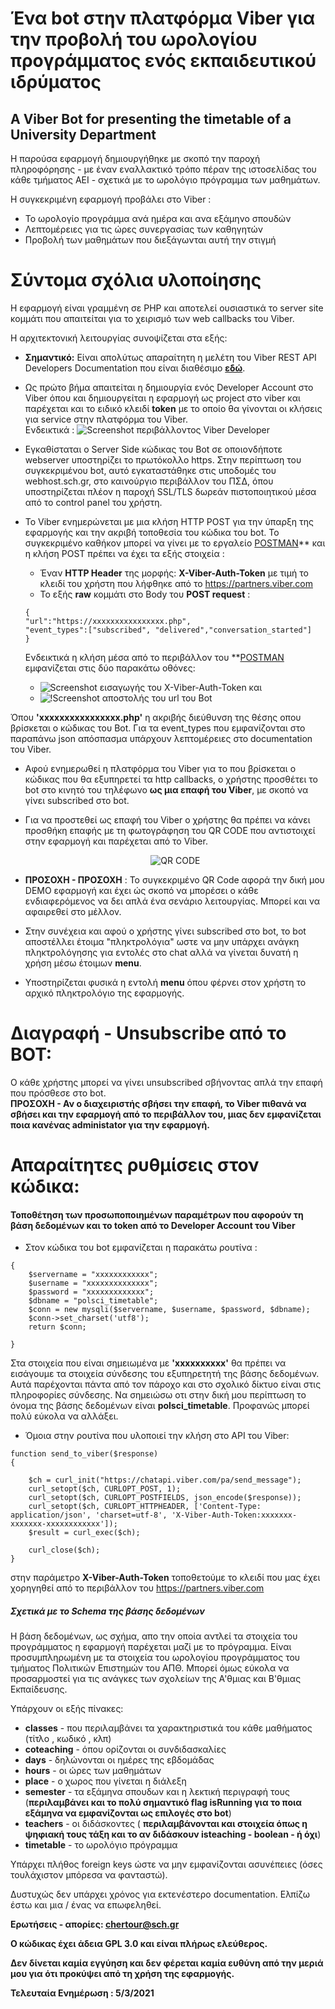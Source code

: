 # Ένα bot στην πλατφόρμα Viber για την προβολή του ωρολογίου προγράμματος ενός εκπαιδευτικού ιδρύματος 
## A Viber Bot for presenting the timetable of a University Department 
Η παρούσα εφαρμογή δημιουργήθηκε με σκοπό την παροχή πληροφόρησης - με έναν εναλλακτικό τρόπο πέραν της ιστοσελίδας του κάθε τμήματος ΑΕΙ - σχετικά με το ωρολόγιο πρόγραμμα των μαθημάτων. 

Η συγκεκριμένη εφαρμογή προβάλει στο Viber :
 - Το ωρολογίο προγράμμα ανά ημέρα και ανα εξάμηνο σπουδών
 - Λεπτομέρειες για τις ώρες συνεργασίας των καθηγητών
 - Προβολή των μαθημάτων που διεξάγωνται αυτή την στιγμή


# Σύντομα σχόλια υλοποίησης
Η εφαρμογή είναι γραμμένη σε PHP και αποτελεί ουσιαστικά το server site κομμάτι που απαιτείται για το χειρισμό των web callbacks του Viber.

Η αρχιτεκτονική λειτουργίας συνοψίζεται στα εξής:
 - **Σημαντικό:** Είναι απολύτως απαραίτητη η μελέτη του Viber REST API Developers Documentation που είναι διαθέσιμο **[εδώ](https://developers.viber.com/docs/api/rest-bot-api/)**. 
 - Ως πρώτο βήμα απαιτείται η δημιουργία ενός Developer Account στο Viber όπου και δημιουργείται η εφαρμογή ως project στο viber και παρέχεται και το ειδικό κλειδί **token** με το οποίο θα γίνονται οι κλήσεις για service στην πλατφόρμα του Viber.
 <br/>Ενδεικτικά :
 ![Screenshot περιβάλλοντος Viber Developer](http://chertour.sites.sch.gr/viber_bot/github_documentation_images/viber_admin.png) 
 
 - Eγκαθίσταται ο Server Side κώδικας του Bot σε οποιονδήποτε webserver υποστηρίζει το πρωτόκολλο https. Στην περίπτωση του συγκεκριμένου bot, αυτό εγκαταστάθηκε στις υποδομές του webhost.sch.gr, στο καινούργιο περιβάλλον του ΠΣΔ, όπου υποστηρίζεται πλέον η παροχή SSL/TLS δωρεάν πιστοποιητικού μέσα από το control panel του χρήστη.
 
 - To Viber ενημερώνεται με μια κλήση HTTP POST για την ύπαρξη της εφαρμογής και την ακριβή τοποθεσία του κώδικα του bot. Το συγκεκριμένο καθήκον μπορεί να γίνει με το εργαλείο [POSTMAN](https://www.postman.com/downloads/)** και η κλήση POST πρέπει να έχει τα εξής στοιχεία  :
     -  Έναν **HTTP Header** της μορφής: **X-Viber-Auth-Token** με τιμή το κλειδί του χρήστη που λήφθηκε από το https://partners.viber.com
     - To εξής **raw** κομμάτι στο Body του **POST request** : 
     ```
     {
   "url":"https://xxxxxxxxxxxxxxxx.php",
    "event_types":["subscribed", "delivered","conversation_started"]
    } 
    ```
	Ενδεικτικά η κλήση μέσα από το περιβάλλον του **[POSTMAN](https://www.postman.com/downloads/) εμφανίζεται στις δύο παρακάτω οθόνες: 
	- ![Screenshot εισαγωγής του X-Viber-Auth-Token](http://chertour.sites.sch.gr/viber_bot/github_documentation_images/x_auth.png) 
	και	
	- ![!Screenshot αποστολής του url του Bot](http://chertour.sites.sch.gr/viber_bot/github_documentation_images/url.png)  
	
Όπου **'xxxxxxxxxxxxxxxx.php'** η ακριβής διεύθυνση της θέσης οπου βρίσκεται ο κώδικας του Bot.
     Για τα event_types που εμφανίζονται στο παραπάνω json απόσπασμα υπάρχουν λεπτομέρειες στο documentation του Viber.


 - Αφού ενημερωθεί η πλατφόρμα του Viber για το που βρίσκεται ο κώδικας που θα εξυπηρετεί τα http callbacks, o χρήστης προσθέτει το bot στο κινητό του τηλέφωνο **ως μια επαφή του Viber**, με σκοπό να γίνει subscribed στο bot. 
 - Για να προστεθεί ως επαφή του Viber o χρήστης θα πρέπει να κάνει προσθήκη επαφής με τη φωτογράφηση του QR CODE που αντιστοιχεί στην εφαρμογή και παρέχεται από το Viber. 
 <br/><center>![QR CODE](http://chertour.sites.sch.gr/viber_bot/github_documentation_images/qr_code.png)  </center>
 
 - **ΠΡΟΣΟΧΗ - ΠΡΟΣΟΧΗ** : Το συγκεκριμένο QR Code αφορά την δική μου DEMO εφαρμογή και έχει ώς σκοπό να μπορέσει ο κάθε ενδιαφερόμενος να δει απλά ένα σενάριο λειτουργίας. Μπορεί και να αφαιρεθεί στο μέλλον.
 - Στην συνέχεια και αφού o χρήστης γίνει subscribed στο bot, το bot αποστέλλει έτοιμα "πληκτρολόγια" ωστε να μην υπάρχει ανάγκη πληκτρολόγησης 
 για εντολές στο chat αλλά να γίνεται δυνατή η χρήση μέσω έτοιμων **menu**. 
 - Υποστηρίζεται φυσικά η εντολή **menu** όπου φέρνει στον χρήστη το αρχικό πληκτρολόγιο της εφαρμογής.
 


# Διαγραφή - Unsubscribe από το BOT:

Ο κάθε χρήστης μπορεί να γίνει unsubscribed σβήνοντας απλά την επαφή που πρόσθεσε στο bot. <br/>
**ΠΡΟΣΟΧΗ -  Αν ο διαχειριστής σβήσει την επαφή, 
το Viber πιθανά να σβήσει και την εφαρμογή από το περιβάλλον του, μιας δεν εμφανίζεται ποια κανένας administator για την εφαρμογή.**


# Απαραίτητες ρυθμίσεις στον κώδικα: 

#### Τοποθέτηση των προσωποποιημένων παραμέτρων που αφορούν τη βάση δεδομένων και το token από το Developer Account του Viber

- Στον κώδικα του bot εμφανίζεται η παρακάτω ρουτίνα :
```function connectToDB()
{
    $servername = "xxxxxxxxxxxx";
    $username = "xxxxxxxxxxxxxx";
    $password = "xxxxxxxxxxxxx";
    $dbname = "polsci_timetable";
    $conn = new mysqli($servername, $username, $password, $dbname);
    $conn->set_charset('utf8');
    return $conn;

}
```
Στα στοιχεία που είναι σημειωμένα με **'xxxxxxxxxx'**  θα πρέπει να εισάγουμε τα στοιχεία σύνδεσης του εξυπηρετητή της βάσης δεδομένων. 
Αυτά παρέχονται πάντα από τον πάροχο και στο σχολικό δίκτυο είναι στις πληροφορίες σύνδεσης. 
Να σημειώσω οτι στην δική μου περίπτωση το όνομα της βάσης δεδομένων είναι **polsci_timetable**. 
Προφανώς μπορεί πολύ εύκολα να αλλάξει. 


- Όμοια στην ρουτίνα που υλοποιεί την κλήση στο ΑPI του Viber:
```
function send_to_viber($response)
{

    $ch = curl_init("https://chatapi.viber.com/pa/send_message");
    curl_setopt($ch, CURLOPT_POST, 1);
    curl_setopt($ch, CURLOPT_POSTFIELDS, json_encode($response));
    curl_setopt($ch, CURLOPT_HTTPHEADER, ['Content-Type: application/json', 'charset=utf-8', 'X-Viber-Auth-Token:xxxxxxx-xxxxxxx-xxxxxxxxxxxx']);
    $result = curl_exec($ch);

    curl_close($ch);
}
```

στην παράμετρο **X-Viber-Auth-Token** τοποθετούμε το κλειδί που μας έχει χορηγηθεί από το περιβάλλον του https://partners.viber.com

##### Σχετικά με το Schema της βάσης δεδομένων

Η βάση δεδομένων, ως σχήμα, απο την οποία αντλεί τα στοιχεία του προγράμματος η εφαρμογή παρέχεται μαζί με το πρόγραμμα. 
Είναι προσυμπληρωμένη με τα στοιχεία του ωρολογίου προγράμματος του τμήματος Πολιτικών Επιστημών του ΑΠΘ. 
Μπορεί όμως εύκολα να προσαρμοστεί για τις ανάγκες των σχολείων της Α'θμιας και Β'θμιας Εκπαίδευσης. 

Υπάρχουν οι εξής πίνακες: 
 - **classes** - που περιλαμβάνει τα χαρακτηριστικά του κάθε μαθήματος (τίτλο , κωδικό , κλπ)
 - **coteaching** - όπου ορίζονται οι συνδιδασκαλίες
 - **days** - δηλώνονται οι ημέρες της εβδομάδας
 - **hours** - οι ώρες των μαθημάτων
 - **place** - o χωρος που γίνεται η διάλεξη
 - **semester** - τα εξάμηνα σπουδων και η λεκτική περιγραφή τους (**περιλαμβάνει και το πολύ σημαντικό flag isRunning για το ποια εξάμηνα να εμφανίζονται ως επιλογές στο bot**)
 - **teachers** - οι διδάσκοντες ( **περιλαμβάνονται και στοιχεία όπως η ψηφιακή τους τάξη και το αν διδάσκουν isteaching - boolean - ή όχι**)
 - **timetable** - το ωρολόγιο πρόγραμμα
 
 Υπάρχει πλήθος foreign keys ώστε να μην εμφανίζονται ασυνέπειες (όσες τουλάχιστον μπόρεσα να φανταστώ).
 
Δυστυχώς δεν υπάρχει χρόνος για εκτενέστερο documentation.
Ελπίζω έστω και μια / ένας να επωφεληθεί.

**Ερωτήσεις - απορίες: chertour@sch.gr**

**Ο κώδικας έχει άδεια GPL 3.0 και είναι πλήρως ελεύθερος.**

**Δεν δίνεται καμία εγγύηση και δεν φέρεται καμία ευθύνη από την μεριά μου για ότι προκύψει από τη χρήση της εφαρμογής.**

**Τελευταία Ενημέρωση : 5/3/2021**